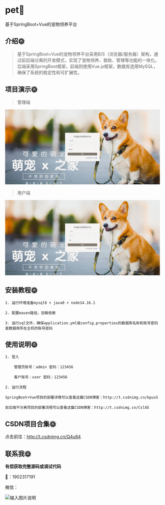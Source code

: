#  pet🎂

基于SpringBoot+Vue的宠物领养平台

## 介绍🌞

> 基于SpringBoot+Vue的宠物领养平台采用B/S（浏览器/服务器）架构，通过前后端分离的开发模式，实现了宠物领养、救助、管理等功能的一体化。后端采用SpringBoot框架，前端则使用Vue.js框架，数据库选用MySQL，确保了系统的稳定性和可扩展性。

## 项目演示🌞

> 管理端

![346784366-af8d7294-c574-497b-bc7c-daaf942d1b05](files/346784366-af8d7294-c574-497b-bc7c-daaf942d1b05.gif)

> 用户端

![346784709-7ca193d1-3262-4542-9902-e01aacbdd1bd](files/346784709-7ca193d1-3262-4542-9902-e01aacbdd1bd.gif)



## 安装教程🌞

```
1. 运行环境准备mysql8 + java8 + node14.16.1

2. 配置maven路径，加载依赖

3. 运行sql文件，确保application.yml或config.properties的数据库名称和账号密码是数据库所在主机的账号密码
```



## 使用说明🌞

```
1. 登入

	管理员账号：admin 密码：123456

	客户账号：user 密码：123456
  
2. 运行流程

SpringBoot+Vue项目的部署详情可以查看这篇CSDN博客：http://t.csdnimg.cn/kpuxS

前后端不分离项目的部署流程可以查看这篇CSDN博客：http://t.csdnimg.cn/CslA5
```



## CSDN项目合集🌞

点击前往：http://t.csdnimg.cn/Q4u84



## 联系我🌞

**有偿获取完整源码或调试代码**

🐧：1902317191

微信：



![输入图片说明](https://gitee.com/luooin/liulangdongwujiuzhu/raw/main/files/image3.png)